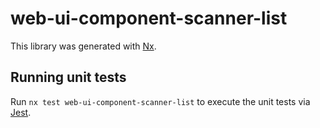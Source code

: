 # web-ui-component-scanner-list

This library was generated with [Nx](https://nx.dev).

## Running unit tests

Run `nx test web-ui-component-scanner-list` to execute the unit tests via [Jest](https://jestjs.io).
